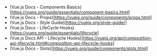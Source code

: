 - (Vue.js Docs - Components Basics)[https://vuejs.org/guide/essentials/component-basics.html]
- (Vue.js Docs - Props)[https://vuejs.org/guide/components/props.html]
- (Vue.js Docs - Style Guide)[https://vuejs.org/style-guide/]
- (Vue.js Docs - LifeCycle Hooks)[https://vuejs.org/guide/essentials/lifecycle]
- (Vue.js Docs API - Lifecycle Hooks)[https://vuejs.org/api/composition-api-lifecycle.html#composition-api-lifecycle-hooks]
- (Vue.js Docs - Slots)[https://vuejs.org/guide/components/slots.html]
